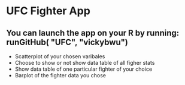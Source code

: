 # UFC Fighter App
## You can launch the app on your R by running: runGitHub( "UFC", "vickybwu") 
- Scatterplot of your chosen varibales 
- Choose to show or not show data table of all figher stats 
- Show data table of one particular fighter of your choice
- Barplot of the fighter data you chose 
